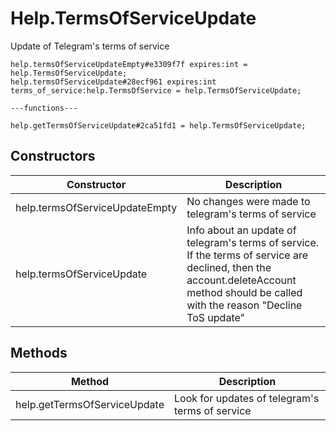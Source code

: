 # Help.TermsOfServiceUpdate
Update of Telegram's terms of service

```
help.termsOfServiceUpdateEmpty#e3309f7f expires:int = help.TermsOfServiceUpdate;
help.termsOfServiceUpdate#28ecf961 expires:int terms_of_service:help.TermsOfService = help.TermsOfServiceUpdate;

---functions---

help.getTermsOfServiceUpdate#2ca51fd1 = help.TermsOfServiceUpdate;
```

## Constructors
| Constructor | Description |
| ---- | ----------- |
| help.termsOfServiceUpdateEmpty | No changes were made to telegram's terms of service |
| help.termsOfServiceUpdate | Info about an update of telegram's terms of service. If the terms of service are declined, then the account.deleteAccount method should be called with the reason "Decline ToS update" |


## Methods
| Method | Description |
| ---- | ----------- |
| help.getTermsOfServiceUpdate | Look for updates of telegram's terms of service |


